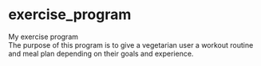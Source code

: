 # exercise_program
<div>My exercise program</div>
<div>The purpose of this program is to give a vegetarian user a workout routine and meal plan depending on their goals and experience.</div>
